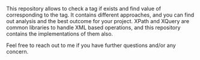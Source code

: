 This repository allows to check a tag if exists and find value of corresponding to the tag. It contains different approaches, and you can find out analysis and the best outcome for your project. XPath and XQuery are common libraries to handle XML based operations, and this repository contains the implementations of them also.

Feel free to reach out to me if you have further questions and/or any concern.

